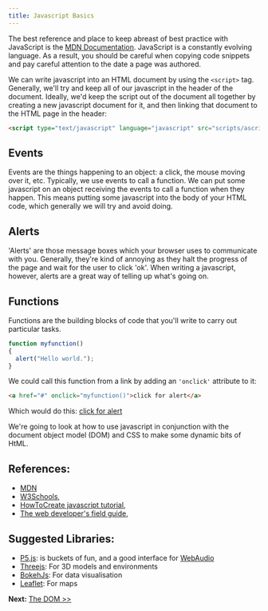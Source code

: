 ```yaml
---
title: Javascript Basics
---
```


The best reference and place to keep abreast of best practice with JavaScript is the [MDN Documentation](https://developer.mozilla.org/en-US/docs/Web/javascript). JavaScript is a constantly evolving language. As a result, you should be careful when copying code snippets and pay careful attention to the date a page was authored.

We can write javascript into an HTML document by using the `<script>` tag. Generally, we'll try and keep all of our javascript in the header of the document. Ideally, we'd keep the script out of the document all together by creating a new javascript document for it, and then linking that document to the HTML page in the header:

```html
<script type="text/javascript" language="javascript" src="scripts/ascript.js"></script>
```

## Events

Events are the things happening to an object: a click, the mouse moving over it, etc. Typically, we use events to call a function. We can put some javascript on an object receiving the events to call a function when they happen. This means putting some javascript into the body of your HTML code, which generally we will try and avoid doing.

## Alerts

'Alerts' are those message boxes which your browser uses to communicate with you. Generally, they're kind of annoying as they halt the progress of the page and wait for the user to click 'ok'. When writing a javascript, however, alerts are a great way of telling up what's going on.

## Functions

Functions are the building blocks of code that you'll write to carry out particular tasks.

```js
function myfunction()
{
  alert("Hello world.");
}
```

We could call this function from a link by adding an `'onclick'` attribute to it:

```html
<a href="#" onclick="myfunction()">click for alert</a>
```

Which would do this: <a href="#" onclick="myfunction()">click for alert</a>

We're going to look at how to use javascript in conjunction with the document object model (DOM) and CSS to make some dynamic bits of HtML.

## References:

-   [MDN](https://developer.mozilla.org/en-US/docs/Web/javascript)
-   [W3Schools,](http://www.w3schools.com/js/default.asp)
-   [HowToCreate javascript
    tutorial,](http://www.howtocreate.co.uk/tutorials/javascript/)
-   [The web developer's field
    guide,](http://webdevelopersfieldguide.com/)

## Suggested Libraries:

-   [P5.js](https://p5js.org): is buckets of fun, and a good interface for [WebAudio](https://developer.mozilla.org/en-US/docs/Web/API/Web_Audio_API)
-   [Threejs](https://threejs.org): For 3D models and environments
-   [BokehJs](https://docs.bokeh.org/en/latest/docs/dev_guide/bokehjs.html): For data visualisation
-   [Leaflet](https://leafletjs.com): For maps

**Next:** [The DOM >>](the-dom.html)

<script type="text/javascript">
  function myfunction(){
    alert("Hello world.");
  }
</script>
